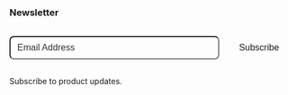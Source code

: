 <div class="home-list">

### Newsletter

<form
  action="https://app.kit.com/forms/7347653/subscriptions"
  class="seva-form formkit-form"
  method="post"
  data-sv-form="7347653"
  data-uid="d4e5f1d9b4"
  data-format="inline"
  data-version="5"
  data-options='{"settings":{"after_subscribe":{"action":"message","success_message":"Success! Now check your email to confirm your subscription.","redirect_url":""},"analytics":{"google":null,"fathom":null,"facebook":null,"segment":null,"pinterest":null,"sparkloop":null,"googletagmanager":null},"modal":{"trigger":"timer","scroll_percentage":null,"timer":5,"devices":"all","show_once_every":15},"powered_by":{"show":false,"url":"https://kit.com/features/forms?utm_campaign=poweredby&amp;utm_content=form&amp;utm_medium=referral&amp;utm_source=dynamic"},"recaptcha":{"enabled":false},"return_visitor":{"action":"show","custom_content":""},"slide_in":{"display_in":"bottom_right","trigger":"timer","scroll_percentage":null,"timer":5,"devices":"all","show_once_every":15},"sticky_bar":{"display_in":"top","trigger":"timer","scroll_percentage":null,"timer":5,"devices":"all","show_once_every":15}},"version":"5"}'
  min-width="400 500 600 700 800"
>
  <div data-style="clean">
    <ul
      class="formkit-alert formkit-alert-error"
      data-element="errors"
      data-group="alert"
    ></ul>
    <div
      data-element="fields"
      data-stacked="false"
      class="seva-fields formkit-fields"
    >
      <div class="formkit-field">
        <input
          class="DocSearch DocSearch-Button formkit-input"
          name="email_address"
          aria-label="Email Address"
          placeholder="Email Address"
          required=""
          type="email"
        />
      </div>
      <button
        data-element="submit"
        class="formkit-submit"
      >
        <div class="formkit-spinner">
          <div></div>
          <div></div>
          <div></div>
        </div>
        <span class="">Subscribe</span>
      </button>
    </div>
  </div>
</form>

Subscribe to product updates.

</div>

<style>
.formkit-form {
  margin: 0 auto;
}

.formkit-submit {
  background-color: var(--vp-button-brand-bg);
  border-color: var(--vp-button-brand-border);
  color: var(--vp-button-brand-text);
}


.formkit-form[data-uid="d4e5f1d9b4"] * {
  box-sizing: border-box;
}
.formkit-form[data-uid="d4e5f1d9b4"] {
  -webkit-font-smoothing: antialiased;
  -moz-osx-font-smoothing: grayscale;
}
.formkit-form[data-uid="d4e5f1d9b4"] legend {
  border: none;
  font-size: inherit;
  margin-bottom: 10px;
  padding: 0;
  position: relative;
  display: table;
}
.formkit-form[data-uid="d4e5f1d9b4"] fieldset {
  border: 0;
  padding: 0.01em 0 0 0;
  margin: 0;
  min-width: 0;
}
.formkit-form[data-uid="d4e5f1d9b4"]
  body:not(:-moz-handler-blocked)
  fieldset {
  display: table-cell;
}
.formkit-form[data-uid="d4e5f1d9b4"] h1,
.formkit-form[data-uid="d4e5f1d9b4"] h2,
.formkit-form[data-uid="d4e5f1d9b4"] h3,
.formkit-form[data-uid="d4e5f1d9b4"] h4,
.formkit-form[data-uid="d4e5f1d9b4"] h5,
.formkit-form[data-uid="d4e5f1d9b4"] h6 {
  color: inherit;
  font-size: inherit;
  font-weight: inherit;
}
.formkit-form[data-uid="d4e5f1d9b4"] h2 {
  font-size: 1.5em;
  margin: 1em 0;
}
.formkit-form[data-uid="d4e5f1d9b4"] h3 {
  font-size: 1.17em;
  margin: 1em 0;
}
.formkit-form[data-uid="d4e5f1d9b4"] p {
  color: inherit;
  font-size: inherit;
  font-weight: inherit;
}
.formkit-form[data-uid="d4e5f1d9b4"] ol:not([template-default]),
.formkit-form[data-uid="d4e5f1d9b4"] ul:not([template-default]),
.formkit-form[data-uid="d4e5f1d9b4"] blockquote:not([template-default]) {
  text-align: left;
}
.formkit-form[data-uid="d4e5f1d9b4"] p:not([template-default]),
.formkit-form[data-uid="d4e5f1d9b4"] hr:not([template-default]),
.formkit-form[data-uid="d4e5f1d9b4"] blockquote:not([template-default]),
.formkit-form[data-uid="d4e5f1d9b4"] ol:not([template-default]),
.formkit-form[data-uid="d4e5f1d9b4"] ul:not([template-default]) {
  color: inherit;
  font-style: initial;
}
.formkit-form[data-uid="d4e5f1d9b4"] .ordered-list,
.formkit-form[data-uid="d4e5f1d9b4"] .unordered-list {
  list-style-position: outside !important;
  padding-left: 1em;
}
.formkit-form[data-uid="d4e5f1d9b4"] .list-item {
  padding-left: 0;
}
.formkit-form[data-uid="d4e5f1d9b4"][data-format="modal"] {
  display: none;
}
.formkit-form[data-uid="d4e5f1d9b4"][data-format="slide in"] {
  display: none;
}
.formkit-form[data-uid="d4e5f1d9b4"][data-format="sticky bar"] {
  display: none;
}
.formkit-sticky-bar
  .formkit-form[data-uid="d4e5f1d9b4"][data-format="sticky bar"] {
  display: block;
}
.formkit-form[data-uid="d4e5f1d9b4"] .formkit-input,
.formkit-form[data-uid="d4e5f1d9b4"] .formkit-select,
.formkit-form[data-uid="d4e5f1d9b4"] .formkit-checkboxes {
  width: 100%;
}
.formkit-form[data-uid="d4e5f1d9b4"] .formkit-button,
.formkit-form[data-uid="d4e5f1d9b4"] .formkit-submit {
  border: 0;
  border-radius: 5px;
  cursor: pointer;
  display: inline-block;
  text-align: center;
  font-size: 16px;
  font-weight: 500;
  cursor: pointer;
  margin-bottom: 16px;
  overflow: hidden;
  padding: 0;
  position: relative;
  vertical-align: middle;
}
.formkit-form[data-uid="d4e5f1d9b4"] .formkit-button:hover > span,
.formkit-form[data-uid="d4e5f1d9b4"] .formkit-submit:hover > span,
.formkit-form[data-uid="d4e5f1d9b4"] .formkit-button:focus > span,
.formkit-form[data-uid="d4e5f1d9b4"] .formkit-submit:focus > span {
  background-color: rgba(0, 0, 0, 0.1);
}
.formkit-form[data-uid="d4e5f1d9b4"] .formkit-button > span,
.formkit-form[data-uid="d4e5f1d9b4"] .formkit-submit > span {
  display: block;
  -webkit-transition: all 300ms ease-in-out;
  transition: all 300ms ease-in-out;
  padding: 12px 24px;
}
.formkit-form[data-uid="d4e5f1d9b4"] .formkit-input {
  -ms-flex: 1 0 auto;
  -webkit-flex: 1 0 auto;
  -webkit-transition: border-color ease-out 300ms;
  background-color: var(--vp-c-bg-alt);
  border-radius: 8px;
  flex: 1 0 auto;
  font-size: 16px;
  height: 100%;
  line-height: 1.4;
  margin: 0;
  padding: 0 10px 0 12px;
  transition: border-color ease-out 300ms;
}
.formkit-form[data-uid="d4e5f1d9b4"] .formkit-input:focus {
  background-color: var(--vp-c-bg-alt);
  border-color: var(--vp-c-brand-1);
  outline: none;
  -webkit-transition: border-color ease 300ms;
  transition: border-color ease 300ms;
}
.formkit-form[data-uid="d4e5f1d9b4"] .formkit-input::-webkit-input-placeholder {
  color: inherit;
  opacity: 0.8;
}
.formkit-form[data-uid="d4e5f1d9b4"] .formkit-input::-moz-placeholder {
  color: inherit;
  opacity: 0.8;
}
.formkit-form[data-uid="d4e5f1d9b4"] .formkit-input:-ms-input-placeholder {
  color: inherit;
  opacity: 0.8;
}
.formkit-form[data-uid="d4e5f1d9b4"] .formkit-input::placeholder {
  color: inherit;
  opacity: 0.8;
}
.formkit-form[data-uid="d4e5f1d9b4"] [data-group="dropdown"] {
  position: relative;
  display: inline-block;
  width: 100%;
}
.formkit-form[data-uid="d4e5f1d9b4"] [data-group="dropdown"]::before {
  content: "";
  top: calc(50% - 2.5px);
  right: 10px;
  position: absolute;
  pointer-events: none;
  border-color: #4f4f4f transparent transparent transparent;
  border-style: solid;
  border-width: 6px 6px 0 6px;
  height: 0;
  width: 0;
  z-index: 999;
}
.formkit-form[data-uid="d4e5f1d9b4"] [data-group="dropdown"] select {
  height: auto;
  width: 100%;
  cursor: pointer;
  color: #333333;
  line-height: 1.4;
  margin-bottom: 0;
  padding: 0 6px;
  -webkit-appearance: none;
  -moz-appearance: none;
  appearance: none;
  font-size: 16px;
  padding: 12px;
  padding-right: 25px;
  border: 1px solid #e3e3e3;
  background: #ffffff;
}
.formkit-form[data-uid="d4e5f1d9b4"] [data-group="dropdown"] select:focus {
  outline: none;
}
.formkit-form[data-uid="d4e5f1d9b4"] [data-group="checkboxes"] {
  text-align: left;
  margin: 0;
}
.formkit-form[data-uid="d4e5f1d9b4"]
  [data-group="checkboxes"]
  [data-group="checkbox"] {
  margin-bottom: 10px;
}
.formkit-form[data-uid="d4e5f1d9b4"]
  [data-group="checkboxes"]
  [data-group="checkbox"]
  * {
  cursor: pointer;
}
.formkit-form[data-uid="d4e5f1d9b4"]
  [data-group="checkboxes"]
  [data-group="checkbox"]:last-of-type {
  margin-bottom: 0;
}
.formkit-form[data-uid="d4e5f1d9b4"]
  [data-group="checkboxes"]
  [data-group="checkbox"]
  input[type="checkbox"] {
  display: none;
}
.formkit-form[data-uid="d4e5f1d9b4"]
  [data-group="checkboxes"]
  [data-group="checkbox"]
  input[type="checkbox"]
  + label::after {
  content: none;
}
.formkit-form[data-uid="d4e5f1d9b4"]
  [data-group="checkboxes"]
  [data-group="checkbox"]
  input[type="checkbox"]:checked
  + label::after {
  border-color: #ffffff;
  content: "";
}
.formkit-form[data-uid="d4e5f1d9b4"]
  [data-group="checkboxes"]
  [data-group="checkbox"]
  input[type="checkbox"]:checked
  + label::before {
  background: #10bf7a;
  border-color: #10bf7a;
}
.formkit-form[data-uid="d4e5f1d9b4"]
  [data-group="checkboxes"]
  [data-group="checkbox"]
  label {
  position: relative;
  display: inline-block;
  padding-left: 28px;
}
.formkit-form[data-uid="d4e5f1d9b4"]
  [data-group="checkboxes"]
  [data-group="checkbox"]
  label::before,
.formkit-form[data-uid="d4e5f1d9b4"]
  [data-group="checkboxes"]
  [data-group="checkbox"]
  label::after {
  position: absolute;
  content: "";
  display: inline-block;
}
.formkit-form[data-uid="d4e5f1d9b4"]
  [data-group="checkboxes"]
  [data-group="checkbox"]
  label::before {
  height: 16px;
  width: 16px;
  border: 1px solid #e3e3e3;
  background: #ffffff;
  left: 0px;
  top: 3px;
}
.formkit-form[data-uid="d4e5f1d9b4"]
  [data-group="checkboxes"]
  [data-group="checkbox"]
  label::after {
  height: 4px;
  width: 8px;
  border-left: 2px solid #4d4d4d;
  border-bottom: 2px solid #4d4d4d;
  -webkit-transform: rotate(-45deg);
  -ms-transform: rotate(-45deg);
  transform: rotate(-45deg);
  left: 4px;
  top: 8px;
}
.formkit-form[data-uid="d4e5f1d9b4"] .formkit-alert {
  background: #f9fafb;
  border: 1px solid #e3e3e3;
  border-radius: 5px;
  -webkit-flex: 1 0 auto;
  -ms-flex: 1 0 auto;
  flex: 1 0 auto;
  list-style: none;
  margin: 25px auto;
  padding: 12px;
  text-align: center;
  width: 100%;
}
.formkit-form[data-uid="d4e5f1d9b4"] .formkit-alert:empty {
  display: none;
}
.formkit-form[data-uid="d4e5f1d9b4"] .formkit-alert-success {
  background: #d3fbeb;
  border-color: #10bf7a;
  color: #0c905c;
}
.formkit-form[data-uid="d4e5f1d9b4"] .formkit-alert-error {
  background: #fde8e2;
  border-color: #f2643b;
  color: #ea4110;
}
.formkit-form[data-uid="d4e5f1d9b4"] .formkit-spinner {
  display: -webkit-box;
  display: -webkit-flex;
  display: -ms-flexbox;
  display: flex;
  height: 0px;
  width: 0px;
  margin: 0 auto;
  position: absolute;
  top: 0;
  left: 0;
  right: 0;
  width: 0px;
  overflow: hidden;
  text-align: center;
  -webkit-transition: all 300ms ease-in-out;
  transition: all 300ms ease-in-out;
}
.formkit-form[data-uid="d4e5f1d9b4"] .formkit-spinner > div {
  margin: auto;
  width: 12px;
  height: 12px;
  background-color: #fff;
  opacity: 0.3;
  border-radius: 100%;
  display: inline-block;
  -webkit-animation: formkit-bouncedelay-formkit-form-data-uid-d4e5f1d9b4-
    1.4s infinite ease-in-out both;
  animation: formkit-bouncedelay-formkit-form-data-uid-d4e5f1d9b4- 1.4s
    infinite ease-in-out both;
}
.formkit-form[data-uid="d4e5f1d9b4"] .formkit-spinner > div:nth-child(1) {
  -webkit-animation-delay: -0.32s;
  animation-delay: -0.32s;
}
.formkit-form[data-uid="d4e5f1d9b4"] .formkit-spinner > div:nth-child(2) {
  -webkit-animation-delay: -0.16s;
  animation-delay: -0.16s;
}
.formkit-form[data-uid="d4e5f1d9b4"] .formkit-submit[data-active] .formkit-spinner {
  opacity: 1;
  height: 100%;
  width: 50px;
}
.formkit-form[data-uid="d4e5f1d9b4"] .formkit-submit[data-active] .formkit-spinner ~ span {
  opacity: 0;
}
.formkit-form[data-uid="d4e5f1d9b4"]
  .formkit-powered-by[data-active="false"] {
  opacity: 0.35;
}
.formkit-form[data-uid="d4e5f1d9b4"]
  .formkit-powered-by-convertkit-container {
  display: -webkit-box;
  display: -webkit-flex;
  display: -ms-flexbox;
  display: flex;
  width: 100%;
  margin: 10px 0;
  position: relative;
}
.formkit-form[data-uid="d4e5f1d9b4"]
  .formkit-powered-by-convertkit-container[data-active="false"] {
  opacity: 0.35;
}
.formkit-form[data-uid="d4e5f1d9b4"] .formkit-powered-by-convertkit {
  -webkit-align-items: center;
  -webkit-box-align: center;
  -ms-flex-align: center;
  align-items: center;
  background-color: #ffffff;
  border-radius: 9px;
  color: #3d3d3d;
  cursor: pointer;
  display: block;
  height: 36px;
  margin: 0 auto;
  opacity: 0.95;
  padding: 0;
  -webkit-text-decoration: none;
  text-decoration: none;
  text-indent: 100%;
  -webkit-transition: ease-in-out all 200ms;
  transition: ease-in-out all 200ms;
  white-space: nowrap;
  overflow: hidden;
  -webkit-user-select: none;
  -moz-user-select: none;
  -ms-user-select: none;
  user-select: none;
  width: 157px;
  background-repeat: no-repeat;
  background-position: center;
  background-image: url("data:image/svg+xml;charset=utf8,%3Csvg width='133' height='36' viewBox='0 0 133 36' fill='none' xmlns='http://www.w3.org/2000/svg'%3E%3Cpath d='M0.861 25.5C0.735 25.5 0.651 25.416 0.651 25.29V10.548C0.651 10.422 0.735 10.338 0.861 10.338H6.279C9.072 10.338 10.668 11.451 10.668 13.824C10.668 15.819 9.219 16.932 8.001 17.226C7.707 17.268 7.707 17.625 8.022 17.688C9.912 18.108 11.088 19.116 11.088 21.321C11.088 23.715 9.429 25.5 6.426 25.5H0.861ZM5.397 23.085C6.825 23.085 7.518 22.224 7.518 21.006C7.518 19.683 6.825 18.948 5.397 18.948H4.2V23.085H5.397ZM5.313 16.617C6.51 16.617 7.245 15.945 7.245 14.601C7.245 13.383 6.51 12.753 5.25 12.753H4.2V16.617H5.313ZM17.9758 23.883C17.9758 23.568 17.6608 23.505 17.5348 23.799C17.0308 24.954 16.1698 25.731 14.5528 25.731C12.8728 25.731 12.0958 24.471 12.0958 22.707V14.937C12.0958 14.811 12.1798 14.727 12.3058 14.727H15.2248C15.3508 14.727 15.4348 14.811 15.4348 14.937V21.657C15.4348 22.581 15.7708 23.022 16.4638 23.022C17.1778 23.022 17.6188 22.581 17.6188 21.657V14.937C17.6188 14.811 17.7028 14.727 17.8288 14.727H20.7478C20.8738 14.727 20.9578 14.811 20.9578 14.937V25.29C20.9578 25.416 20.8738 25.5 20.7478 25.5H18.1858C18.0598 25.5 17.9758 25.416 17.9758 25.29V23.883ZM25.6141 25.29C25.6141 25.416 25.5301 25.5 25.4041 25.5H22.4851C22.3591 25.5 22.2751 25.416 22.2751 25.29V14.937C22.2751 14.811 22.3591 14.727 22.4851 14.727H25.4041C25.5301 14.727 25.6141 14.811 25.6141 14.937V25.29ZM23.9131 13.74C22.8001 13.74 22.0441 12.942 22.0441 11.934C22.0441 10.926 22.8001 10.107 23.9131 10.107C25.0051 10.107 25.7611 10.926 25.7611 11.934C25.7611 12.942 25.0051 13.74 23.9131 13.74ZM26.7883 10.548C26.7883 10.422 26.8723 10.338 26.9983 10.338H29.9173C30.0433 10.338 30.1273 10.422 30.1273 10.548V22.056C30.1273 22.749 30.2533 23.085 30.8203 23.085C31.0093 23.085 31.1983 23.043 31.3663 23.001C31.5133 22.959 31.6183 22.959 31.6183 23.127V25.059C31.6183 25.164 31.5763 25.269 31.4923 25.311C30.9673 25.521 30.2953 25.71 29.5813 25.71C27.7123 25.71 26.7883 24.639 26.7883 22.476V10.548ZM32.4237 14.727C32.8227 14.727 32.9277 14.538 32.9697 14.055L33.1167 12.039C33.1167 11.913 33.2217 11.829 33.3477 11.829H35.8887C36.0147 11.829 36.0987 11.913 36.0987 12.039V14.517C36.0987 14.643 36.1827 14.727 36.3087 14.727H38.2827C38.4087 14.727 38.4927 14.811 38.4927 14.937V16.659C38.4927 16.785 38.4087 16.869 38.2827 16.869H36.0777V22.056C36.0777 22.875 36.5397 23.085 37.0647 23.085C37.4847 23.085 37.9467 22.938 38.3247 22.707C38.4717 22.623 38.5767 22.665 38.5767 22.833V24.828C38.5767 24.933 38.5347 25.017 38.4507 25.08C37.8417 25.458 36.9807 25.71 36.0357 25.71C34.2927 25.71 32.7387 24.912 32.7387 22.476V16.869H31.8567C31.7307 16.869 31.6467 16.785 31.6467 16.659V14.937C31.6467 14.811 31.7307 14.727 31.8567 14.727H32.4237ZM51.3808 14.727C51.5068 14.727 51.5908 14.79 51.6118 14.916L52.3888 19.851L52.5778 21.174C52.6198 21.468 52.9558 21.468 52.9768 21.174C53.0398 20.712 53.0818 20.271 53.1658 19.83L53.8798 14.916C53.9008 14.79 53.9848 14.727 54.1108 14.727H56.6728C56.8198 14.727 56.8828 14.811 56.8618 14.958L54.6778 25.311C54.6568 25.437 54.5728 25.5 54.4468 25.5H51.3178C51.1918 25.5 51.1078 25.437 51.0868 25.311L50.1208 20.082L49.8898 18.633C49.8688 18.444 49.6588 18.444 49.6378 18.633L49.4068 20.103L48.5458 25.311C48.5248 25.437 48.4408 25.5 48.3148 25.5H45.2068C45.0808 25.5 44.9968 25.437 44.9758 25.311L42.8128 14.958C42.7918 14.811 42.8548 14.727 43.0018 14.727H45.9628C46.0888 14.727 46.1728 14.79 46.1938 14.916L46.9288 19.83C47.0128 20.271 47.0758 20.754 47.1388 21.195C47.2018 21.51 47.4748 21.531 47.5378 21.195L47.7478 19.872L48.6088 14.916C48.6298 14.79 48.7138 14.727 48.8398 14.727H51.3808ZM61.1582 25.29C61.1582 25.416 61.0742 25.5 60.9482 25.5H58.0292C57.9032 25.5 57.8192 25.416 57.8192 25.29V14.937C57.8192 14.811 57.9032 14.727 58.0292 14.727H60.9482C61.0742 14.727 61.1582 14.811 61.1582 14.937V25.29ZM59.4572 13.74C58.3442 13.74 57.5882 12.942 57.5882 11.934C57.5882 10.926 58.3442 10.107 59.4572 10.107C60.5492 10.107 61.3052 10.926 61.3052 11.934C61.3052 12.942 60.5492 13.74 59.4572 13.74ZM62.8154 14.727C63.2144 14.727 63.3194 14.538 63.3614 14.055L63.5084 12.039C63.5084 11.913 63.6134 11.829 63.7394 11.829H66.2804C66.4064 11.829 66.4904 11.913 66.4904 12.039V14.517C66.4904 14.643 66.5744 14.727 66.7004 14.727H68.6744C68.8004 14.727 68.8844 14.811 68.8844 14.937V16.659C68.8844 16.785 68.8004 16.869 68.6744 16.869H66.4694V22.056C66.4694 22.875 66.9314 23.085 67.4564 23.085C67.8764 23.085 68.3384 22.938 68.7164 22.707C68.8634 22.623 68.9684 22.665 68.9684 22.833V24.828C68.9684 24.933 68.9264 25.017 68.8424 25.08C68.2334 25.458 67.3724 25.71 66.4274 25.71C64.6844 25.71 63.1304 24.912 63.1304 22.476V16.869H62.2484C62.1224 16.869 62.0384 16.785 62.0384 16.659V14.937C62.0384 14.811 62.1224 14.727 62.2484 14.727H62.8154ZM73.4298 16.323C73.4298 16.638 73.7868 16.68 73.9128 16.407C74.3748 15.315 75.1308 14.496 76.6008 14.496C78.2178 14.496 78.9528 15.609 78.9528 17.373V25.29C78.9528 25.416 78.8688 25.5 78.7428 25.5H75.8238C75.6978 25.5 75.6138 25.416 75.6138 25.29V18.633C75.6138 17.709 75.2778 17.268 74.5848 17.268C73.8708 17.268 73.4298 17.709 73.4298 18.633V25.29C73.4298 25.416 73.3458 25.5 73.2198 25.5H70.3008C70.1748 25.5 70.0908 25.416 70.0908 25.29V10.548C70.0908 10.422 70.1748 10.338 70.3008 10.338H73.2198C73.3458 10.338 73.4298 10.422 73.4298 10.548V16.323Z' fill='%231E1E1E'/%3E%3Cpath d='M100.132 16.3203C105.58 17.3761 107.272 22.4211 107.318 27.4961C107.318 27.6101 107.226 27.7041 107.112 27.7041H100.252C100.138 27.7041 100.046 27.6121 100.046 27.5001C100.026 23.5629 99.3877 20.0896 95.4865 19.9396C95.3705 19.9356 95.2725 20.0276 95.2725 20.1456V27.5001C95.2725 27.6141 95.1806 27.7061 95.0666 27.7061H88.206C88.092 27.7061 88 27.6141 88 27.5001V8.75585C88 8.64187 88.092 8.54989 88.206 8.54989H95.0686C95.1826 8.54989 95.2745 8.64187 95.2745 8.75585V15.7764C95.2745 15.8804 95.3585 15.9644 95.4625 15.9644C95.5445 15.9644 95.6185 15.9104 95.6425 15.8324C97.4081 10.0416 100.709 8.58588 106.07 8.55189C106.184 8.55189 106.276 8.64387 106.276 8.75785V15.7604C106.276 15.8744 106.184 15.9664 106.07 15.9664H100.166C100.066 15.9664 99.9856 16.0464 99.9856 16.1464C99.9856 16.2304 100.048 16.3043 100.132 16.3203ZM118.918 20.7095V16.1704C118.918 16.0564 119.01 15.9644 119.124 15.9644H124.173C124.273 15.9644 124.353 15.8844 124.353 15.7844C124.353 15.6985 124.291 15.6245 124.207 15.6085C120.256 14.8246 118.432 12.5511 118.37 8.75585C118.368 8.64387 118.458 8.54989 118.572 8.54989H125.986C126.1 8.54989 126.192 8.64187 126.192 8.75585V11.9532C126.192 12.0672 126.284 12.1592 126.398 12.1592H130.649C130.763 12.1592 130.855 12.2511 130.855 12.3651V15.7624C130.855 15.8764 130.763 15.9684 130.649 15.9684H126.398C126.284 15.9684 126.192 16.0604 126.192 16.1744V19.8356C126.192 21.1294 126.986 21.5553 128.04 21.5553C129.692 21.5553 131.323 20.8114 131.977 20.4735C132.113 20.4035 132.277 20.5015 132.277 20.6555V26.3543C132.277 26.5063 132.193 26.6463 132.059 26.7183C131.413 27.0582 129.418 28 127.136 28C122.435 27.996 118.918 26.0824 118.918 20.7095ZM109.266 27.4981V16.1704C109.266 16.0564 109.358 15.9644 109.472 15.9644H116.334C116.448 15.9644 116.54 16.0564 116.54 16.1704V27.4981C116.54 27.6121 116.448 27.7041 116.334 27.7041H109.472C109.358 27.7021 109.266 27.6101 109.266 27.4981ZM108.876 11.4913C108.876 13.4189 110.238 14.9826 112.853 14.9826C115.469 14.9826 116.83 13.4189 116.83 11.4913C116.83 9.56369 115.471 8 112.853 8C110.238 8 108.876 9.56369 108.876 11.4913Z' fill='%231E1E1E'/%3E%3C/svg%3E");
}
.formkit-form[data-uid="d4e5f1d9b4"] .formkit-powered-by-convertkit:hover,
.formkit-form[data-uid="d4e5f1d9b4"] .formkit-powered-by-convertkit:focus {
  background-color: #ffffff;
  -webkit-transform: scale(1.025) perspective(1px);
  -ms-transform: scale(1.025) perspective(1px);
  transform: scale(1.025) perspective(1px);
  opacity: 1;
}
.formkit-form[data-uid="d4e5f1d9b4"]
  .formkit-powered-by-convertkit[data-variant="dark"],
.formkit-form[data-uid="d4e5f1d9b4"]
  .formkit-powered-by-convertkit[data-variant="light"] {
  background-color: transparent;
  border-color: transparent;
  width: 133px;
}
.formkit-form[data-uid="d4e5f1d9b4"]
  .formkit-powered-by-convertkit[data-variant="light"] {
  color: #ffffff;
  background-image: url("data:image/svg+xml;charset=utf8,%3Csvg width='133' height='36' viewBox='0 0 133 36' fill='none' xmlns='http://www.w3.org/2000/svg'%3E%3Cpath d='M0.861 25.5C0.735 25.5 0.651 25.416 0.651 25.29V10.548C0.651 10.422 0.735 10.338 0.861 10.338H6.279C9.072 10.338 10.668 11.451 10.668 13.824C10.668 15.819 9.219 16.932 8.001 17.226C7.707 17.268 7.707 17.625 8.022 17.688C9.912 18.108 11.088 19.116 11.088 21.321C11.088 23.715 9.429 25.5 6.426 25.5H0.861ZM5.397 23.085C6.825 23.085 7.518 22.224 7.518 21.006C7.518 19.683 6.825 18.948 5.397 18.948H4.2V23.085H5.397ZM5.313 16.617C6.51 16.617 7.245 15.945 7.245 14.601C7.245 13.383 6.51 12.753 5.25 12.753H4.2V16.617H5.313ZM17.9758 23.883C17.9758 23.568 17.6608 23.505 17.5348 23.799C17.0308 24.954 16.1698 25.731 14.5528 25.731C12.8728 25.731 12.0958 24.471 12.0958 22.707V14.937C12.0958 14.811 12.1798 14.727 12.3058 14.727H15.2248C15.3508 14.727 15.4348 14.811 15.4348 14.937V21.657C15.4348 22.581 15.7708 23.022 16.4638 23.022C17.1778 23.022 17.6188 22.581 17.6188 21.657V14.937C17.6188 14.811 17.7028 14.727 17.8288 14.727H20.7478C20.8738 14.727 20.9578 14.811 20.9578 14.937V25.29C20.9578 25.416 20.8738 25.5 20.7478 25.5H18.1858C18.0598 25.5 17.9758 25.416 17.9758 25.29V23.883ZM25.6141 25.29C25.6141 25.416 25.5301 25.5 25.4041 25.5H22.4851C22.3591 25.5 22.2751 25.416 22.2751 25.29V14.937C22.2751 14.811 22.3591 14.727 22.4851 14.727H25.4041C25.5301 14.727 25.6141 14.811 25.6141 14.937V25.29ZM23.9131 13.74C22.8001 13.74 22.0441 12.942 22.0441 11.934C22.0441 10.926 22.8001 10.107 23.9131 10.107C25.0051 10.107 25.7611 10.926 25.7611 11.934C25.7611 12.942 25.0051 13.74 23.9131 13.74ZM26.7883 10.548C26.7883 10.422 26.8723 10.338 26.9983 10.338H29.9173C30.0433 10.338 30.1273 10.422 30.1273 10.548V22.056C30.1273 22.749 30.2533 23.085 30.8203 23.085C31.0093 23.085 31.1983 23.043 31.3663 23.001C31.5133 22.959 31.6183 22.959 31.6183 23.127V25.059C31.6183 25.164 31.5763 25.269 31.4923 25.311C30.9673 25.521 30.2953 25.71 29.5813 25.71C27.7123 25.71 26.7883 24.639 26.7883 22.476V10.548ZM32.4237 14.727C32.8227 14.727 32.9277 14.538 32.9697 14.055L33.1167 12.039C33.1167 11.913 33.2217 11.829 33.3477 11.829H35.8887C36.0147 11.829 36.0987 11.913 36.0987 12.039V14.517C36.0987 14.643 36.1827 14.727 36.3087 14.727H38.2827C38.4087 14.727 38.4927 14.811 38.4927 14.937V16.659C38.4927 16.785 38.4087 16.869 38.2827 16.869H36.0777V22.056C36.0777 22.875 36.5397 23.085 37.0647 23.085C37.4847 23.085 37.9467 22.938 38.3247 22.707C38.4717 22.623 38.5767 22.665 38.5767 22.833V24.828C38.5767 24.933 38.5347 25.017 38.4507 25.08C37.8417 25.458 36.9807 25.71 36.0357 25.71C34.2927 25.71 32.7387 24.912 32.7387 22.476V16.869H31.8567C31.7307 16.869 31.6467 16.785 31.6467 16.659V14.937C31.6467 14.811 31.7307 14.727 31.8567 14.727H32.4237ZM51.3808 14.727C51.5068 14.727 51.5908 14.79 51.6118 14.916L52.3888 19.851L52.5778 21.174C52.6198 21.468 52.9558 21.468 52.9768 21.174C53.0398 20.712 53.0818 20.271 53.1658 19.83L53.8798 14.916C53.9008 14.79 53.9848 14.727 54.1108 14.727H56.6728C56.8198 14.727 56.8828 14.811 56.8618 14.958L54.6778 25.311C54.6568 25.437 54.5728 25.5 54.4468 25.5H51.3178C51.1918 25.5 51.1078 25.437 51.0868 25.311L50.1208 20.082L49.8898 18.633C49.8688 18.444 49.6588 18.444 49.6378 18.633L49.4068 20.103L48.5458 25.311C48.5248 25.437 48.4408 25.5 48.3148 25.5H45.2068C45.0808 25.5 44.9968 25.437 44.9758 25.311L42.8128 14.958C42.7918 14.811 42.8548 14.727 43.0018 14.727H45.9628C46.0888 14.727 46.1728 14.79 46.1938 14.916L46.9288 19.83C47.0128 20.271 47.0758 20.754 47.1388 21.195C47.2018 21.51 47.4748 21.531 47.5378 21.195L47.7478 19.872L48.6088 14.916C48.6298 14.79 48.7138 14.727 48.8398 14.727H51.3808ZM61.1582 25.29C61.1582 25.416 61.0742 25.5 60.9482 25.5H58.0292C57.9032 25.5 57.8192 25.416 57.8192 25.29V14.937C57.8192 14.811 57.9032 14.727 58.0292 14.727H60.9482C61.0742 14.727 61.1582 14.811 61.1582 14.937V25.29ZM59.4572 13.74C58.3442 13.74 57.5882 12.942 57.5882 11.934C57.5882 10.926 58.3442 10.107 59.4572 10.107C60.5492 10.107 61.3052 10.926 61.3052 11.934C61.3052 12.942 60.5492 13.74 59.4572 13.74ZM62.8154 14.727C63.2144 14.727 63.3194 14.538 63.3614 14.055L63.5084 12.039C63.5084 11.913 63.6134 11.829 63.7394 11.829H66.2804C66.4064 11.829 66.4904 11.913 66.4904 12.039V14.517C66.4904 14.643 66.5744 14.727 66.7004 14.727H68.6744C68.8004 14.727 68.8844 14.811 68.8844 14.937V16.659C68.8844 16.785 68.8004 16.869 68.6744 16.869H66.4694V22.056C66.4694 22.875 66.9314 23.085 67.4564 23.085C67.8764 23.085 68.3384 22.938 68.7164 22.707C68.8634 22.623 68.9684 22.665 68.9684 22.833V24.828C68.9684 24.933 68.9264 25.017 68.8424 25.08C68.2334 25.458 67.3724 25.71 66.4274 25.71C64.6844 25.71 63.1304 24.912 63.1304 22.476V16.869H62.2484C62.1224 16.869 62.0384 16.785 62.0384 16.659V14.937C62.0384 14.811 62.1224 14.727 62.2484 14.727H62.8154ZM73.4298 16.323C73.4298 16.638 73.7868 16.68 73.9128 16.407C74.3748 15.315 75.1308 14.496 76.6008 14.496C78.2178 14.496 78.9528 15.609 78.9528 17.373V25.29C78.9528 25.416 78.8688 25.5 78.7428 25.5H75.8238C75.6978 25.5 75.6138 25.416 75.6138 25.29V18.633C75.6138 17.709 75.2778 17.268 74.5848 17.268C73.8708 17.268 73.4298 17.709 73.4298 18.633V25.29C73.4298 25.416 73.3458 25.5 73.2198 25.5H70.3008C70.1748 25.5 70.0908 25.416 70.0908 25.29V10.548C70.0908 10.422 70.1748 10.338 70.3008 10.338H73.2198C73.3458 10.338 73.4298 10.422 73.4298 10.548V16.323Z' fill='white'/%3E%3Cpath d='M100.132 16.3203C105.58 17.3761 107.272 22.4211 107.318 27.4961C107.318 27.6101 107.226 27.7041 107.112 27.7041H100.252C100.138 27.7041 100.046 27.6121 100.046 27.5001C100.026 23.5629 99.3877 20.0896 95.4865 19.9396C95.3705 19.9356 95.2725 20.0276 95.2725 20.1456V27.5001C95.2725 27.6141 95.1806 27.7061 95.0666 27.7061H88.206C88.092 27.7061 88 27.6141 88 27.5001V8.75585C88 8.64187 88.092 8.54989 88.206 8.54989H95.0686C95.1826 8.54989 95.2745 8.64187 95.2745 8.75585V15.7764C95.2745 15.8804 95.3585 15.9644 95.4625 15.9644C95.5445 15.9644 95.6185 15.9104 95.6425 15.8324C97.4081 10.0416 100.709 8.58588 106.07 8.55189C106.184 8.55189 106.276 8.64387 106.276 8.75785V15.7604C106.276 15.8744 106.184 15.9664 106.07 15.9664H100.166C100.066 15.9664 99.9856 16.0464 99.9856 16.1464C99.9856 16.2304 100.048 16.3043 100.132 16.3203ZM118.918 20.7095V16.1704C118.918 16.0564 119.01 15.9644 119.124 15.9644H124.173C124.273 15.9644 124.353 15.8844 124.353 15.7844C124.353 15.6985 124.291 15.6245 124.207 15.6085C120.256 14.8246 118.432 12.5511 118.37 8.75585C118.368 8.64387 118.458 8.54989 118.572 8.54989H125.986C126.1 8.54989 126.192 8.64187 126.192 8.75585V11.9532C126.192 12.0672 126.284 12.1592 126.398 12.1592H130.649C130.763 12.1592 130.855 12.2511 130.855 12.3651V15.7624C130.855 15.8764 130.763 15.9684 130.649 15.9684H126.398C126.284 15.9684 126.192 16.0604 126.192 16.1744V19.8356C126.192 21.1294 126.986 21.5553 128.04 21.5553C129.692 21.5553 131.323 20.8114 131.977 20.4735C132.113 20.4035 132.277 20.5015 132.277 20.6555V26.3543C132.277 26.5063 132.193 26.6463 132.059 26.7183C131.413 27.0582 129.418 28 127.136 28C122.435 27.996 118.918 26.0824 118.918 20.7095ZM109.266 27.4981V16.1704C109.266 16.0564 109.358 15.9644 109.472 15.9644H116.334C116.448 15.9644 116.54 16.0564 116.54 16.1704V27.4981C116.54 27.6121 116.448 27.7041 116.334 27.7041H109.472C109.358 27.7021 109.266 27.6101 109.266 27.4981ZM108.876 11.4913C108.876 13.4189 110.238 14.9826 112.853 14.9826C115.469 14.9826 116.83 13.4189 116.83 11.4913C116.83 9.56369 115.471 8 112.853 8C110.238 8 108.876 9.56369 108.876 11.4913Z' fill='white'/%3E%3C/svg%3E");
}
@-webkit-keyframes formkit-bouncedelay-formkit-form-data-uid-d4e5f1d9b4- {
  0%,
  80%,
  100% {
    -webkit-transform: scale(0);
    -ms-transform: scale(0);
    transform: scale(0);
  }
  40% {
    -webkit-transform: scale(1);
    -ms-transform: scale(1);
    transform: scale(1);
  }
}
@keyframes formkit-bouncedelay-formkit-form-data-uid-d4e5f1d9b4- {
  0%,
  80%,
  100% {
    -webkit-transform: scale(0);
    -ms-transform: scale(0);
    transform: scale(0);
  }
  40% {
    -webkit-transform: scale(1);
    -ms-transform: scale(1);
    transform: scale(1);
  }
}
.formkit-form[data-uid="d4e5f1d9b4"] blockquote {
  padding: 10px 20px;
  margin: 0 0 20px;
  border-left: 5px solid #e1e1e1;
}
.formkit-form[data-uid="d4e5f1d9b4"] .seva-custom-content {
  padding: 16px;
  font-size: 16px;
  color: #fff;
  mix-blend-mode: difference;
}
.formkit-form[data-uid="d4e5f1d9b4"] .formkit-modal.guard {
  max-width: 420px;
  width: 100%;
}
.formkit-form[data-uid="d4e5f1d9b4"] {
  max-width: 700px;
}
.formkit-form[data-uid="d4e5f1d9b4"] [data-style="clean"] {
  width: 100%;
}
.formkit-form[data-uid="d4e5f1d9b4"] .formkit-fields {
  display: -webkit-box;
  display: -webkit-flex;
  display: -ms-flexbox;
  display: flex;
  -webkit-flex-wrap: wrap;
  -ms-flex-wrap: wrap;
  flex-wrap: wrap;
  margin: 0 auto;
}
.formkit-form[data-uid="d4e5f1d9b4"] .formkit-field,
.formkit-form[data-uid="d4e5f1d9b4"] .formkit-submit {
  margin: 0 0 16px 0;
  -webkit-flex: 1 0 100%;
  -ms-flex: 1 0 100%;
  flex: 1 0 100%;
}
.formkit-form[data-uid="d4e5f1d9b4"]
  .formkit-powered-by-convertkit-container {
  margin: 0;
}
.formkit-form[data-uid="d4e5f1d9b4"] .formkit-submit {
  position: static;
}
.formkit-form[data-uid="d4e5f1d9b4"][min-width~="700"] [data-style="clean"],
.formkit-form[data-uid="d4e5f1d9b4"][min-width~="800"] [data-style="clean"] {
  padding-bottom: 0;
  padding-top: 16px;
}
.formkit-form[data-uid="d4e5f1d9b4"][min-width~="700"]
  .formkit-fields[data-stacked="false"],
.formkit-form[data-uid="d4e5f1d9b4"][min-width~="800"]
  .formkit-fields[data-stacked="false"] {
  margin-left: -5px;
  margin-right: -5px;
}
.formkit-form[data-uid="d4e5f1d9b4"][min-width~="700"]
  .formkit-fields[data-stacked="false"]
  .formkit-field,
.formkit-form[data-uid="d4e5f1d9b4"][min-width~="800"]
  .formkit-fields[data-stacked="false"]
  .formkit-field,
.formkit-form[data-uid="d4e5f1d9b4"][min-width~="700"] .formkit-fields[data-stacked="false"] .formkit-submit,
.formkit-form[data-uid="d4e5f1d9b4"][min-width~="800"] .formkit-fields[data-stacked="false"] .formkit-submit {
  margin: 0 5px 16px 5px;
}
.formkit-form[data-uid="d4e5f1d9b4"][min-width~="700"]
  .formkit-fields[data-stacked="false"]
  .formkit-field,
.formkit-form[data-uid="d4e5f1d9b4"][min-width~="800"]
  .formkit-fields[data-stacked="false"]
  .formkit-field {
  -webkit-flex: 100 1 auto;
  -ms-flex: 100 1 auto;
  flex: 100 1 auto;
}
.formkit-form[data-uid="d4e5f1d9b4"][min-width~="700"] .formkit-fields[data-stacked="false"] .formkit-submit,
.formkit-form[data-uid="d4e5f1d9b4"][min-width~="800"] .formkit-fields[data-stacked="false"] .formkit-submit {
  -webkit-flex: 1 1 auto;
  -ms-flex: 1 1 auto;
  flex: 1 1 auto;
}
</style>
